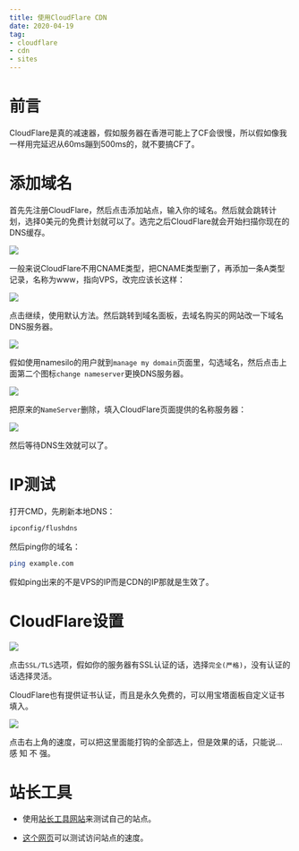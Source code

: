 ```yaml
---
title: 使用CloudFlare CDN
date: 2020-04-19
tag:
- cloudflare
- cdn
- sites
---
```

# 前言

CloudFlare是真的减速器，假如服务器在香港可能上了CF会很慢，所以假如像我一样用完延迟从60ms蹦到500ms的，就不要搞CF了。

<!--more-->

# 添加域名

首先先注册CloudFlare，然后点击添加站点，输入你的域名。然后就会跳转计划，选择0美元的免费计划就可以了。选完之后CloudFlare就会开始扫描你现在的DNS缓存。

![](https://cdn.jsdelivr.net/gh/Avimitin/PicStorage/pic/Snipaste_2020-04-19_17-56-04.png)

一般来说CloudFlare不用CNAME类型，把CNAME类型删了，再添加一条A类型记录，名称为www，指向VPS，改完应该长这样：

![](https://cdn.jsdelivr.net/gh/Avimitin/PicStorage/pic/20200419175954.png)

点击继续，使用默认方法。然后跳转到域名面板，去域名购买的网站改一下域名DNS服务器。

![](https://cdn.jsdelivr.net/gh/Avimitin/PicStorage/pic/20200419180406.png)

假如使用namesilo的用户就到`manage my domain`页面里，勾选域名，然后点击上面第二个图标`change nameserver`更换DNS服务器。

![](https://cdn.jsdelivr.net/gh/Avimitin/PicStorage/pic/20200419180516.png)

把原来的`NameServer`删除，填入CloudFlare页面提供的名称服务器：

![](https://cdn.jsdelivr.net/gh/Avimitin/PicStorage/pic/20200419180556.png)

然后等待DNS生效就可以了。

# IP测试

打开CMD，先刷新本地DNS：

```bash
ipconfig/flushdns
```

然后ping你的域名：

```bash 
ping example.com
```

假如ping出来的不是VPS的IP而是CDN的IP那就是生效了。

# CloudFlare设置

![](https://cdn.jsdelivr.net/gh/Avimitin/PicStorage/pic/20200419180742.png)

点击`SSL/TLS`选项，假如你的服务器有SSL认证的话，选择`完全(严格)`，没有认证的话选择灵活。

CloudFlare也有提供证书认证，而且是永久免费的，可以用宝塔面板自定义证书填入。

![](https://cdn.jsdelivr.net/gh/Avimitin/PicStorage/pic/20200419181137.png)

点击右上角的速度，可以把这里面能打钩的全部选上，但是效果的话，只能说... 感 知 不 强。

# 站长工具

- 使用[站长工具网站](https://seo.chinaz.com/)来测试自己的站点。

- [这个网页](https://tool.chinaz.com/sitespeed)可以测试访问站点的速度。
